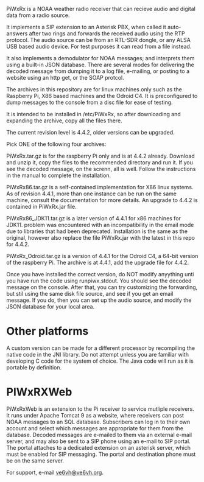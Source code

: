 PiWxRx is a NOAA weather radio receiver that can recieve audio and digital data from a radio source.

It implements a SIP extension to an Asterisk PBX, when called it auto-answers after two rings
and forwards the received audio using the RTP protocol. The audio source can be from an RTL-SDR dongle, or any ALSA
USB based audio device. For test purposes it can read from a file instead.

It also implements a demodulator for NOAA messages; and interprets them using a built-in JSON database. There
are several modes for delivering the decoded message from dumping it to a log file, e-mailing, or posting to a 
website  using an http get, or the SOAP protcol.

The archives in this repository are for linux machines only such as the Raspberry Pi, X86 based machines and the Odroid C4. It
is preconfigured to dump messages to the console from a disc file for ease of testing.

It is intended to be installed in /etc/PiWxRx, so after downloading and expanding the archive, copy all the files there.

The current revision level is 4.4.2, older versions can be upgraded.

Pick ONE of the following four archives:

PiWxRx.tar.gz is for the raspberry Pi only and is at 4.4.2 already. Download and unzip it, copy the files to the recommended directory
and run it. If you see the  decoded message, on the screnn, all is well. Follow the instructions in the manual to complete the installation.

PiWxRx86.tar.gz is a self-contained implementation for X86 linux systems. As of revision 4.4.1, more than one instance 
can be run on the same machine, consult the documentation for more details. An upgrade to 4.4.2 is contained in PiWxRx.jar file.

PiWxRx86_JDK11.tar.gz is a later version of 4.4.1 for x86 machines for JDK11. problem was encountered with an incompatibility 
in the email mode due to libraries that had been deprecated. Installation is the same as the original, however also replace the file
PiWxRx.jar with the latest in this repo for 4.4.2.

PiWxRx_Odroid.tar.gz is a version of 4.4.1 for the Odroid C4, a 64-bit version of the raspberry Pi. The archive is at 4.4.1, add the
upgrade file for 4.4.2.

Once you have installed the correct version, do NOT modify anyything unti you have run the code using runpiwx.stdout. You should see
the decoded message on the console. After that, you can try customizing the forwarding, but stil using the same disk file source,
and see if you get an email message. If you do, then you can set up the audio source, and modify the JSON database for your local area.

Other platforms
===============
A custom version can be made for a different processor by recompiling the native code in the JNI library. Do not attempt
unless you are familiar with developing C code for the system of choice. The Java code will run as it is portable by definition.

PIWxRXWeb
=========
PiWxRxWeb is an extension to the Pi receiver to service mutliple receivers. It runs under Apache Tomcat 9 as a website,
where receivers can post NOAA messages to an SQL database. Subscribers can log in to their own account and select which
messages are appropriate for them from the database. Decoded messages are e-mailed to them via an external e-mail server,
and may also be sent to a SIP phone using an e-mail to SIP portal. The portal attaches to a dedicated extension on an
asterisk server, which must be enabled for SIP messaging. The portal and destination phone must be on the same server.

For support, e-mail ve6vh@ve6vh.org.
